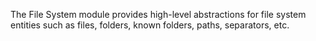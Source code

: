 The File System module provides high-level abstractions for file system entities 
such as files, folders, known folders, paths, separators, etc.
